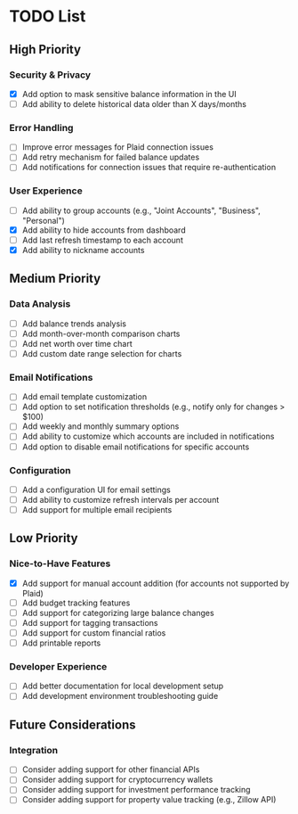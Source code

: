 # TODO List

## High Priority

### Security & Privacy
- [x] Add option to mask sensitive balance information in the UI
- [ ] Add ability to delete historical data older than X days/months

### Error Handling
- [ ] Improve error messages for Plaid connection issues
- [ ] Add retry mechanism for failed balance updates
- [ ] Add notifications for connection issues that require re-authentication

### User Experience
- [ ] Add ability to group accounts (e.g., "Joint Accounts", "Business", "Personal")
- [x] Add ability to hide accounts from dashboard
- [ ] Add last refresh timestamp to each account
- [x] Add ability to nickname accounts

## Medium Priority

### Data Analysis
- [ ] Add balance trends analysis
- [ ] Add month-over-month comparison charts
- [ ] Add net worth over time chart
- [ ] Add custom date range selection for charts

### Email Notifications
- [ ] Add email template customization
- [ ] Add option to set notification thresholds (e.g., notify only for changes > $100)
- [ ] Add weekly and monthly summary options
- [ ] Add ability to customize which accounts are included in notifications
- [ ] Add option to disable email notifications for specific accounts

### Configuration
- [ ] Add a configuration UI for email settings
- [ ] Add ability to customize refresh intervals per account
- [ ] Add support for multiple email recipients

## Low Priority

### Nice-to-Have Features
- [x] Add support for manual account addition (for accounts not supported by Plaid)
- [ ] Add budget tracking features
- [ ] Add support for categorizing large balance changes
- [ ] Add support for tagging transactions
- [ ] Add support for custom financial ratios
- [ ] Add printable reports

### Developer Experience
- [ ] Add better documentation for local development setup
- [ ] Add development environment troubleshooting guide

## Future Considerations

### Integration
- [ ] Consider adding support for other financial APIs
- [ ] Consider adding support for cryptocurrency wallets
- [ ] Consider adding support for investment performance tracking
- [ ] Consider adding support for property value tracking (e.g., Zillow API)